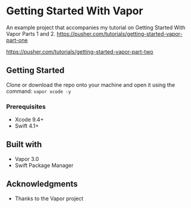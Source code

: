 # Getting Started With Vapor

An example project that accompanies my tutorial on Getting Started With Vapor Parts 1 and 2.
https://pusher.com/tutorials/getting-started-vapor-part-one

https://pusher.com/tutorials/getting-started-vapor-part-two

## Getting Started

Clone or download the repo onto your machine and open it using the command:
`vapor xcode -y`

### Prerequisites

* Xcode 9.4+
* Swift 4.1+

## Built with
* Vapor 3.0
* Swift Package Manager

## Acknowledgments
* Thanks to the Vapor project
